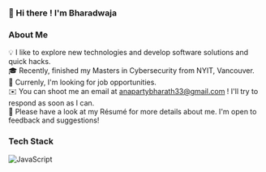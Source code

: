 ### 👋  Hi there ! I'm Bharadwaja


### About Me

💡  I like to explore new technologies and develop software solutions and quick hacks.  
🎓  Recently, finished my Masters in Cybersecurity from NYIT, Vancouver.  
🏢  Currenly, I'm looking for job opportunities.   
✉️  You can shoot me an email at anapartybharath33@gmail.com ! I'll try to respond as soon as I can.  
📄  Please have a look at my Résumé for more details about me. I'm open to feedback and suggestions!

### Tech Stack
![JavaScript](https://upload.wikimedia.org/wikipedia/commons/archive/9/99/20141107065939%21Unofficial_JavaScript_logo_2.svg)

<!--
**anaparty33/anaparty33** is a ✨ _special_ ✨ repository because its `README.md` (this file) appears on your GitHub profile.

Here are some ideas to get you started:

- 🔭 I’m currently working on ...
- 🌱 I’m currently learning ...
- 👯 I’m looking to collaborate on ...
- 🤔 I’m looking for help with ...
- 💬 Ask me about ...
- 📫 How to reach me: ...
- 😄 Pronouns: ...
- ⚡ Fun fact: ...
-->
